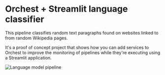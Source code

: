 # Orchest + Streamlit language classifier

This pipeline classifies random text paragraphs found on websites linked to from random Wikipedia pages.

It's a proof of concept project that shows how you can add services to Orchest to improve the monitoring of pipelines while they're executing using a Streamlit application.

![Language model pipeline](https://pviz.orchest.io/?pipeline=https://github.com/ricklamers/orchest-language-classifier/blob/main/main.orchest)
